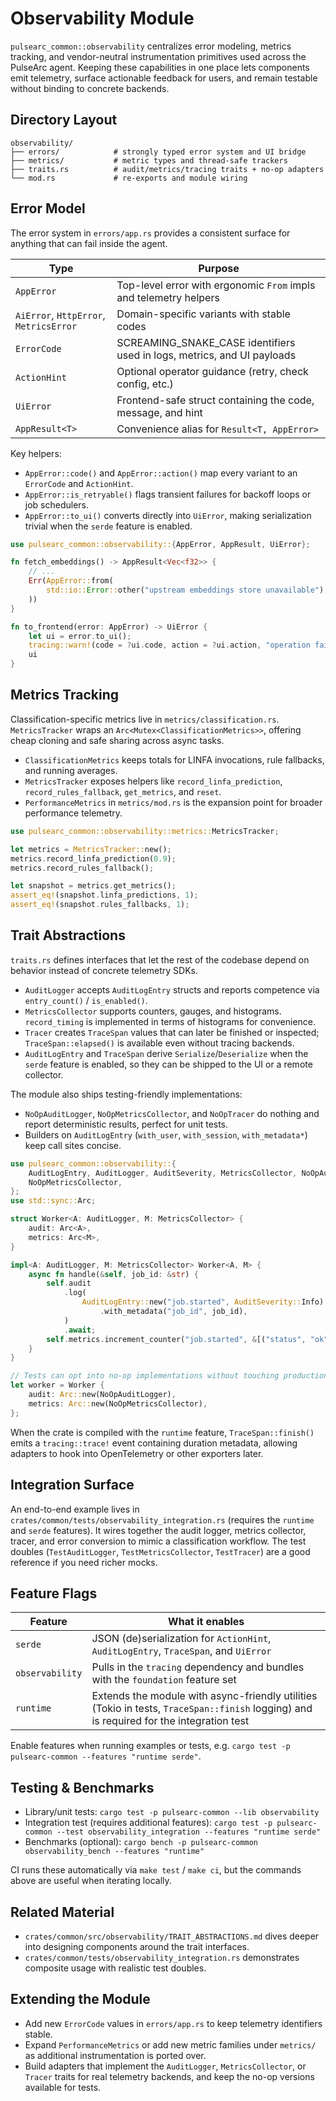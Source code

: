 # Observability Module

`pulsearc_common::observability` centralizes error modeling, metrics tracking, and vendor-neutral instrumentation primitives used across the PulseArc agent. Keeping these capabilities in one place lets components emit telemetry, surface actionable feedback for users, and remain testable without binding to concrete backends.

## Directory Layout

```
observability/
├── errors/            # strongly typed error system and UI bridge
├── metrics/           # metric types and thread-safe trackers
├── traits.rs          # audit/metrics/tracing traits + no-op adapters
└── mod.rs             # re-exports and module wiring
```

## Error Model

The error system in `errors/app.rs` provides a consistent surface for anything that can fail inside the agent.

| Type | Purpose |
| --- | --- |
| `AppError` | Top-level error with ergonomic `From` impls and telemetry helpers |
| `AiError`, `HttpError`, `MetricsError` | Domain-specific variants with stable codes |
| `ErrorCode` | SCREAMING_SNAKE_CASE identifiers used in logs, metrics, and UI payloads |
| `ActionHint` | Optional operator guidance (retry, check config, etc.) |
| `UiError` | Frontend-safe struct containing the code, message, and hint |
| `AppResult<T>` | Convenience alias for `Result<T, AppError>` |

Key helpers:

- `AppError::code()` and `AppError::action()` map every variant to an `ErrorCode` and `ActionHint`.
- `AppError::is_retryable()` flags transient failures for backoff loops or job schedulers.
- `AppError::to_ui()` converts directly into `UiError`, making serialization trivial when the `serde` feature is enabled.

```rust
use pulsearc_common::observability::{AppError, AppResult, UiError};

fn fetch_embeddings() -> AppResult<Vec<f32>> {
    // ...
    Err(AppError::from(
        std::io::Error::other("upstream embeddings store unavailable"),
    ))
}

fn to_frontend(error: AppError) -> UiError {
    let ui = error.to_ui();
    tracing::warn!(code = ?ui.code, action = ?ui.action, "operation failed");
    ui
}
```

## Metrics Tracking

Classification-specific metrics live in `metrics/classification.rs`. `MetricsTracker` wraps an `Arc<Mutex<ClassificationMetrics>>`, offering cheap cloning and safe sharing across async tasks.

- `ClassificationMetrics` keeps totals for LINFA invocations, rule fallbacks, and running averages.
- `MetricsTracker` exposes helpers like `record_linfa_prediction`, `record_rules_fallback`, `get_metrics`, and `reset`.
- `PerformanceMetrics` in `metrics/mod.rs` is the expansion point for broader performance telemetry.

```rust
use pulsearc_common::observability::metrics::MetricsTracker;

let metrics = MetricsTracker::new();
metrics.record_linfa_prediction(0.9);
metrics.record_rules_fallback();

let snapshot = metrics.get_metrics();
assert_eq!(snapshot.linfa_predictions, 1);
assert_eq!(snapshot.rules_fallbacks, 1);
```

## Trait Abstractions

`traits.rs` defines interfaces that let the rest of the codebase depend on behavior instead of concrete telemetry SDKs.

- `AuditLogger` accepts `AuditLogEntry` structs and reports competence via `entry_count()` / `is_enabled()`.
- `MetricsCollector` supports counters, gauges, and histograms. `record_timing` is implemented in terms of histograms for convenience.
- `Tracer` creates `TraceSpan` values that can later be finished or inspected; `TraceSpan::elapsed()` is available even without tracing backends.
- `AuditLogEntry` and `TraceSpan` derive `Serialize`/`Deserialize` when the `serde` feature is enabled, so they can be shipped to the UI or a remote collector.

The module also ships testing-friendly implementations:

- `NoOpAuditLogger`, `NoOpMetricsCollector`, and `NoOpTracer` do nothing and report deterministic results, perfect for unit tests.
- Builders on `AuditLogEntry` (`with_user`, `with_session`, `with_metadata*`) keep call sites concise.

```rust
use pulsearc_common::observability::{
    AuditLogEntry, AuditLogger, AuditSeverity, MetricsCollector, NoOpAuditLogger,
    NoOpMetricsCollector,
};
use std::sync::Arc;

struct Worker<A: AuditLogger, M: MetricsCollector> {
    audit: Arc<A>,
    metrics: Arc<M>,
}

impl<A: AuditLogger, M: MetricsCollector> Worker<A, M> {
    async fn handle(&self, job_id: &str) {
        self.audit
            .log(
                AuditLogEntry::new("job.started", AuditSeverity::Info)
                    .with_metadata("job_id", job_id),
            )
            .await;
        self.metrics.increment_counter("job.started", &[("status", "ok")]);
    }
}

// Tests can opt into no-op implementations without touching production code:
let worker = Worker {
    audit: Arc::new(NoOpAuditLogger),
    metrics: Arc::new(NoOpMetricsCollector),
};
```

When the crate is compiled with the `runtime` feature, `TraceSpan::finish()` emits a `tracing::trace!` event containing duration metadata, allowing adapters to hook into OpenTelemetry or other exporters later.

## Integration Surface

An end-to-end example lives in `crates/common/tests/observability_integration.rs` (requires the `runtime` and `serde` features). It wires together the audit logger, metrics collector, tracer, and error conversion to mimic a classification workflow. The test doubles (`TestAuditLogger`, `TestMetricsCollector`, `TestTracer`) are a good reference if you need richer mocks.

## Feature Flags

| Feature | What it enables |
| --- | --- |
| `serde` | JSON (de)serialization for `ActionHint`, `AuditLogEntry`, `TraceSpan`, and `UiError` |
| `observability` | Pulls in the `tracing` dependency and bundles with the `foundation` feature set |
| `runtime` | Extends the module with async-friendly utilities (Tokio in tests, `TraceSpan::finish` logging) and is required for the integration test |

Enable features when running examples or tests, e.g. `cargo test -p pulsearc-common --features "runtime serde"`.

## Testing & Benchmarks

- Library/unit tests: `cargo test -p pulsearc-common --lib observability`
- Integration test (requires additional features): `cargo test -p pulsearc-common --test observability_integration --features "runtime serde"`
- Benchmarks (optional): `cargo bench -p pulsearc-common observability_bench --features "runtime"`

CI runs these automatically via `make test` / `make ci`, but the commands above are useful when iterating locally.

## Related Material

- `crates/common/src/observability/TRAIT_ABSTRACTIONS.md` dives deeper into designing components around the trait interfaces.
- `crates/common/tests/observability_integration.rs` demonstrates composite usage with realistic test doubles.

## Extending the Module

- Add new `ErrorCode` values in `errors/app.rs` to keep telemetry identifiers stable.
- Expand `PerformanceMetrics` or add new metric families under `metrics/` as additional instrumentation is ported over.
- Build adapters that implement the `AuditLogger`, `MetricsCollector`, or `Tracer` traits for real telemetry backends, and keep the no-op versions available for tests.
